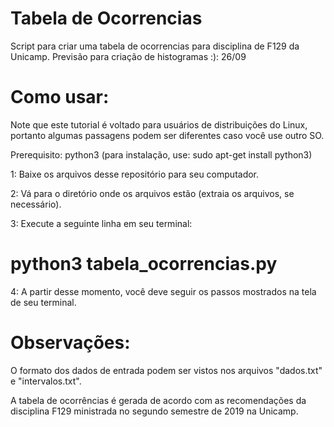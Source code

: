 # Tabela de Ocorrencias

Script para criar uma tabela de ocorrencias para disciplina de F129 da Unicamp.
Previsão para criação de histogramas :): 26/09

# Como usar:

Note que este tutorial é voltado para usuários de distribuições do Linux,
portanto algumas passagens podem ser diferentes caso você use outro SO.

Prerequisito: python3 (para instalação, use: sudo apt-get install python3)

1: Baixe os arquivos desse repositório para seu computador.

2: Vá para o diretório onde os arquivos estão (extraia os arquivos, se necessário).

3: Execute a seguinte linha em seu terminal:

# python3 tabela_ocorrencias.py

4: A partir desse momento, você deve seguir os passos mostrados na tela de seu terminal.

# Observações:

O formato dos dados de entrada podem ser vistos nos arquivos "dados.txt" e "intervalos.txt".

A tabela de ocorrências é gerada de acordo com as recomendações da disciplina F129 ministrada
no segundo semestre de 2019 na Unicamp.
